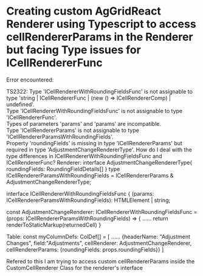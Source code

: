 
# Creating custom AgGridReact Renderer using Typescript to access cellRendererParams in the Renderer but facing Type issues for ICellRendererFunc

Error encountered:
<html>TS2322: Type 'ICellRendererWithRoundingFieldsFunc' is not assignable to type 'string | ICellRendererFunc | (new () =&gt; ICellRendererComp) | undefined'.<br/>Type 'ICellRendererWithRoundingFieldsFunc' is not assignable to type 'ICellRendererFunc'.<br/>Types of parameters 'params' and 'params' are incompatible.<br/>Type 'ICellRendererParams' is not assignable to type 'ICellRendererParamsWithRoundingFields'.<br/>Property 'roundingFields' is missing in type 'ICellRendererParams' but required in type 'AdjustmentChangeRendererType'.
How do I deal with the type differences in ICellRendererWithRoundingFieldsFunc and ICellRendererFunc?
Renderer:
interface AdjustmentChangeRendererType{
    roundingFields: RoundingFieldDetails[]
}
type ICellRendererParamsWithRoundingFields = ICellRendererParams & AdjustmentChangeRendererType;

interface ICellRendererWithRoundingFieldsFunc {
    (params: ICellRendererParamsWithRoundingFields): HTMLElement | string;

const AdjustmentChangeRenderer: ICellRendererWithRoundingFieldsFunc = (props: ICellRendererParamsWithRoundingFields) => {
...<implementation>...
   return renderToStaticMarkup(returnedCell)
}

Table:
const myColumnDefs: ColDef[] = [
    ...<other columns>...
    {headerName: "Adjustment Changes", field:"Adjustments", cellRenderer: AdjustmentChangeRenderer, cellRendererParams: {roundingFields: props.roundingFields}}
]


Refered to this I am trying to access custom cellRendererParams inside the CustomCellRenderer Class for the renderer's interface

        